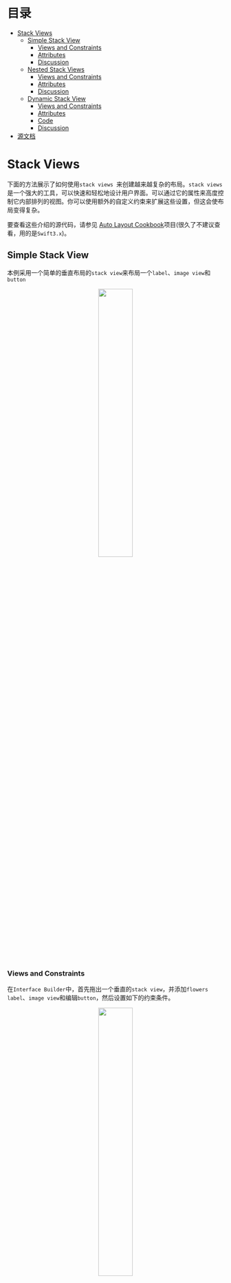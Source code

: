 # 目录

   * [Stack Views](#stack-views)
      * [Simple Stack View](#simple-stack-view)
         * [Views and Constraints](#views-and-constraints)
         * [Attributes](#attributes)
         * [Discussion](#discussion)
      * [Nested Stack Views](#nested-stack-views)
         * [Views and Constraints](#views-and-constraints-1)
         * [Attributes](#attributes-1)
         * [Discussion](#discussion-1)
      * [Dynamic Stack View](#dynamic-stack-view)
         * [Views and Constraints](#views-and-constraints-2)
         * [Attributes](#attributes-2)
         * [Code](#code)
         * [Discussion](#discussion-2)
   * [源文档](#源文档)

# Stack Views

下面的方法展示了如何使用`stack views `来创建越来越复杂的布局。`stack views`是一个强大的工具，可以快速和轻松地设计用户界面。可以通过它的属性来高度控制它内部排列的视图。你可以使用额外的自定义约束来扩展这些设置，但这会使布局变得复杂。

要查看这些介绍的源代码，请参见 [Auto Layout Cookbook](https://developer.apple.com/sample-code/xcode/downloads/Auto-Layout-Cookbook.zip)项目(很久了不建议查看，用的是`Swift3.x`)。

## Simple Stack View

本例采用一个简单的垂直布局的`stack view`来布局一个`label`、`image view`和`button`

<div align="center">    
<img src="./imgs/Simple_Stack_View_Screenshot_2x.png" width="40%" height="40%">
</div>

### Views and Constraints

在`Interface Builder`中，首先拖出一个垂直的`stack view`，并添加`flowers` `label`、`image view`和编辑`button`，然后设置如下的约束条件。

<div align="center">    
<img src="./imgs/simple_stack_2x.png" width="40%" height="40%">
</div>

```
1. Stack View.Leading = Superview.LeadingMargin
2. Stack View.Trailing = Superview.TrailingMargin
3. Stack View.Top = Top Layout Guide.Bottom + Standard
4. Bottom Layout Guide.Top = Stack View.Bottom + Standard
```

### Attributes

 在`Attributes inspector`中，设置以下` stack view`属性:

| Stack      | Axis     | Alignment | Distribution | Spacing |
| ---------- | -------- | --------- | ------------ | ------- |
| Stack View | Vertical | Fill      | Fill         | 8       |

接下来，在`Image View`上设置以下属性:

| View       | Attribute | Value                 |
| ---------- | --------- | --------------------- |
| Image View | Image     | (an image of flowers) |
| Image View | Mode      | Aspect Fit            |

最后，在`Size inspector`，设置`Image View`的`content-hugging`和`compression-resistance`(`CHCR`)优先级。

| Name       | Horizontal hugging | Vertical hugging | Horizontal resistance | Vertical resistance |
| ---------- | ------------------ | ---------------- | --------------------- | ------------------- |
| Image View | 250                | 249              | 750                   | 749                 |

### Discussion

你必须将`stack view`固定在父视图上，否则，`stack view`将在没有任何其他显式约束的情况下管理整个布局。

在这个例子中，`stack view`用一个小的标准边距填充它的父视图。排列的视图被调整大小以填充`stack view`的边界。水平方向上，每个视图被拉伸以匹配`stack view`的宽度。垂直方向上，视图是基于他们的`CHCR`优先级拉伸的。`image view`应该总是被压缩或被拉伸的，以填补可用的空间（因为它的`CHCR`优先级比默认的低）。

最后，将`image view`的模式设置为`Aspect Fit`。该设置强制`image view`调整图像的大小，使其符合`image view`的边界，同时保持图像的宽高比。这让`stack view`可以任意调整`image view`的大小，而不会扭曲图像。

有关固定一个视图以填充其父视图的更多信息，请参阅[Attributes](https://developer.apple.com/library/archive/documentation/UserExperience/Conceptual/AutolayoutPG/WorkingwithSimpleConstraints.html#//apple_ref/doc/uid/TP40010853-CH12-SW5)或[Adaptive Single View](https://developer.apple.com/library/archive/documentation/UserExperience/Conceptual/AutolayoutPG/WorkingwithSimpleConstraints.html#//apple_ref/doc/uid/TP40010853-CH12-SW4)

## Nested Stack Views

以下例子显示了一个由多层嵌套的`stack view`构建的复杂布局，然而，在这个例子中，`stack view`不能单独创建想要的行为。相反，需要额外的约束来进一步细化布局。

<div align="center">    
<img src="./imgs/Nested_Stack_Views_Screenshot_2x.png" width="40%" height="40%">
</div>

在构建视图层次结构之后，添加下一节中显示的约束

### Views and Constraints

当使用嵌套的`stack view`时，从内到外布局会更方便。首先在`Interface Builder`中布局`name`行，将`label`和`text field`放置在正确的相对位置，同时选中它们，然后点击`Editor > Embed In > Stack View` 菜单项，这就为一行创建了一个水平的`stack view`。

接下来，水平放置这些行，选择它们，并再次点击`Editor > Embed In > Stack View`菜单项,这将创建一个水平的行`stack view`。继续构建界面，如下所示。

<div align="center">    
<img src="./imgs/nested_stack_views_2x.png" width="75%" height="75%">
</div>

```
1. Root Stack View.Leading = Superview.LeadingMargin
2. Root Stack View.Trailing = Superview.TrailingMargin
3. Root Stack View.Top = Top Layout Guide.Bottom + 20.0
4. Bottom Layout Guide.Top = Root Stack View.Bottom + 20.0
5. Image View.Height = Image View.Width
6. First Name Text Field.Width = Middle Name Text Field.Width
7. First Name Text Field.Width = Last Name Text Field.Width
```

仔细看上面这个图少了`Middle Name Text Field`，官方也有错误的时候...

### Attributes

每个`stack view`都有自己的一组属性，这些定义了`stack view`如何布局其内容，在`Attribute inspector`中设置以下属性:

| Stack       | Axis       | Alignment      | Distribution | Spacing |
| ----------- | ---------- | -------------- | ------------ | ------- |
| First Name  | Horizontal | First Baseline | Fill         | 8       |
| Middle Name | Horizontal | First Baseline | Fill         | 8       |
| Last Name   | Horizontal | First Baseline | Fill         | 8       |
| Name Rows   | Vertical   | Fill           | Fill         | 8       |
| Upper       | Horizontal | Fill           | Fill         | 8       |
| Button      | Horizontal | First Baseline | Fill Equally | 8       |
| Root        | Vertical   | Fill           | Fill         | 8       |

此外，给文本视图一个浅灰色的背景颜色，这使它更容易看到当方向改变时文本视图是如何调整大小的。

| View      | Attribute  | Value            |
| --------- | ---------- | ---------------- |
| Text View | Background | Light Gray Color |

最后，`CHCR`优先级定义哪些视图应该拉伸以填充可用空间，在`Size inspector`中，设置以下`CHCR`优先级:

| Name                                     | Horizontal hugging | Vertical hugging | Horizontal resistance | Vertical resistance |
| ---------------------------------------- | ------------------ | ---------------- | --------------------- | ------------------- |
| Image View                               | 250                | 250              | 48                    | 48                  |
| Text View                                | 250                | 249              | 250                   | 250                 |
| First, Middle, and Last Name Labels      | 251                | 251              | 750                   | 750                 |
| First, Middle, and Last Name Text Fields | 48                 | 250              | 749                   | 750                 |

### Discussion

在这个例子中，各个`stack views`一起工作来管理大部分的布局，然而，它们不能自己创造所有想要的行为，例如，当`image view`调整大小时，图像应该保持其宽高比，不幸的是，在第一节中使用的技术在这里不起作用。布局需要同时适应图像的`trailing`和`bottom` `edge`，使用`Aspect fit`模式将为其中一个维度添加额外的空白，幸运的是，在这个例子中，图像的长宽比总是正方形的，所以你可以让图像完全填充`image view`的边界，并将`image view`限制为`1:1`的长宽比

> 注意：在Interface Builder中，宽高比约束只是一个视图的高度和宽度之间的约束，Interface Builder还可以通过多种方式显示约束的乘数。通常，对于纵横比约束，它将它们显示为一个比例。所以,一个视图的宽度等于视图的高度限制可能以1:1的比例出现。（这注释是真的废话）

此外，所有的`text field`应该是相同的宽度。不幸的是，它们都在不同的`stack view`中，因此`stack view`无法管理这一点，相反，您必须显式地添加等宽约束。

与第一节的例子一样，你还必须修改一些`CHCR`优先级，这些优先级定义了视图如何随着父视图`bounds`的变化而压缩或拉伸。

垂直方向上，你希望`text view`展开以填充`upper stack` 和 `button stack`的控件。因此，`text view`的`vertical content hugging `优先级必须低于任何其他`vertical content hugging`优先级

水平方向上，`label`应该以其`intrinsic content size`显示，而`text field`调整大小以填充任何额外的空间。默认的`CHCR`优先级适用于`label`，`Interface Builder`已经将`content hugging`优先级设置为`251`，使其高于`text field`；但是，你仍然需要降低`text field`的`horizontal content hugging`和`horizontal compression resistance`。

`image view`应该缩小，以便与`Name row stack view`高度相同。然而，`stack view`只是松散地聚合它们的内容。这意味着`image view`的`vertical compression resistance`必须非常低，因此`image view`收缩而不是`stack view`扩展。此外，`image view`的宽高比约束使布局复杂化，因为它允许垂直和水平约束交互。这意味着`text fields`的`horizontal content hugging`也必须非常低，否则它们将防止`image view`收缩。在这两种情况下，将优先级设置为48或更低。(这一段很难懂，要好好理解)

## Dynamic Stack View

这个例子演示了在运行时动态地从`stack view`中添加和删除`item`，对`stack view`的所有更改都是动态的，此外，`stack view`如果被添加到`scroll view`中，可以显示过长的列表。

<div align="center">    
<img src="./imgs/Dynamic_Stack_View_Screenshot_2x.png" width="50%" height="50%">
</div>

> 注意：这个例子是为了演示如何动态地使用stack view，以及如何在scrollview中使用stack view，在实际应用中，这个例子的行为应该使用UITableView来实现，通常，你不应该使用动态stack view来实现一个表视图，相反，使用它们来创建动态的而使用任何其他技术都无法轻松构建的用户界面。

### Views and Constraints

初始用户界面非常简单，在你的场景中放置一个`scrollview`，并调整它的大小以填充场景。然后，在`scrollview`中放置一个`stack view`，并在`stack view`中放置添加按钮。完成后，设置以下约束:

<div align="center">    
<img src="./imgs/dynamic_stack_view_2x.png" width="50%" height="50%">
</div>

```
1. Scroll View.Leading = Superview.LeadingMargin
2. Scroll View.Trailing = Superview.TrailingMargin
3. Scroll View.Top = Superview.TopMargin
4. Bottom Layout Guide.Top = Scroll View.Bottom + 20.0
5. Stack View.Leading = Scroll View.Leading
6. Stack View.Trailing = Scroll View.Trailing
7. Stack View.Top = Scroll View.Top
8. Stack View.Bottom = Scroll View.Bottom
9. Stack View.Width = Scroll View.Width
```

### Attributes

在`Attributes inspector`中，设置以下属性:

| Stack      | Axis     | Alignment | Distribution  | Spacing |
| ---------- | -------- | --------- | ------------- | ------- |
| Stack View | Vertical | Fill      | Equal Spacing | 0       |

### Code

这个方法需要一些代码来向`stack view`添加`item`并从`stack view`中删除`item`，为你的场景创建一个自定义的视图控制器，同时带有滚动视图和堆栈视图的`outlet`。

```swift
class DynamicStackViewController: UIViewController {
    
    @IBOutlet weak private var scrollView: UIScrollView!
    @IBOutlet weak private var stackView: UIStackView!
    
    // Method implementations will go here...
    
}
```

接下来，重写`viewDidLoad`方法来设置`scrollview`的初始位置,您希望`scrollview`的内容从状态栏下面开始。

```swift
override func viewDidLoad() {
    super.viewDidLoad()
    
    // setup scrollview
    let insets = UIEdgeInsetsMake(20.0, 0.0, 0.0, 0.0)
    scrollView.contentInset = insets
    scrollView.scrollIndicatorInsets = insets
}
```

为`Add Item`添加一个`action`方法

```swift
// MARK: Action Methods
 
@IBAction func addEntry(sender: AnyObject) {
    
    let stack = stackView
    let index = stack.arrangedSubviews.count - 1
    let addView = stack.arrangedSubviews[index]
    
    let scroll = scrollView
    let offset = CGPoint(x: scroll.contentOffset.x,
                         y: scroll.contentOffset.y + addView.frame.size.height)
    
    let newView = createEntry()
    newView.hidden = true
    stack.insertArrangedSubview(newView, atIndex: index)
    
    UIView.animateWithDuration(0.25) { () -> Void in
        newView.hidden = false
        scroll.contentOffset = offset
    }
}
```

这个方法为`scroll view`计算一个新的偏移量，然后创建一个新的`item`视图，`item`视图被隐藏，并添加到`stack`中。隐藏的视图不影响`stack`的外观或布局——因此`stack`的外观保持不变。然后，在一个动画`block`中，视图被显示，滚动偏移被更新，使视图的外观动画化。

添加一个类似的方法来删除`item`；但是，与`addEntry`方法不同的是，该方法没有链接到`Interface Builder`中的任何控件。相反，当视图创建时，应用程序将以编程方式将每个`item`视图链接到这个方法。

```swift
func deleteStackView(sender: UIButton) {
    if let view = sender.superview {
        UIView.animateWithDuration(0.25, animations: { () -> Void in
            view.hidden = true
        }, completion: { (success) -> Void in
            view.removeFromSuperview()
        })
    }
}
```

这个方法将视图隐藏，动画完成后，它从视图层次结构中删除视图，这将自动从`stack view`的排列视图列表中删除视图。

尽管`item`视图可以是任何视图，但本例使用了一个包含日期`label`、一个包含随机十六进制字符串的`label`和一个`delete`按钮的`stack view`。

```swift
// MARK: - Private Methods
private func createEntry() -> UIView {
    let date = NSDateFormatter.localizedStringFromDate(NSDate(), dateStyle: .ShortStyle, timeStyle: .NoStyle)
    let number = "\(randomHexQuad())-\(randomHexQuad())-\(randomHexQuad())-\(randomHexQuad())"
    
    let stack = UIStackView()
    stack.axis = .Horizontal
    stack.alignment = .FirstBaseline
    stack.distribution = .Fill
    stack.spacing = 8
    
    let dateLabel = UILabel()
    dateLabel.text = date
    dateLabel.font = UIFont.preferredFontForTextStyle(UIFontTextStyleBody)
    
    let numberLabel = UILabel()
    numberLabel.text = number
    numberLabel.font = UIFont.preferredFontForTextStyle(UIFontTextStyleHeadline)
    
    let deleteButton = UIButton(type: .RoundedRect)
    deleteButton.setTitle("Delete", forState: .Normal)
    deleteButton.addTarget(self, action: "deleteStackView:", forControlEvents: .TouchUpInside)
    
    stack.addArrangedSubview(dateLabel)
    stack.addArrangedSubview(numberLabel)
    stack.addArrangedSubview(deleteButton)
    
    return stack
}
 
private func randomHexQuad() -> String {
    return NSString(format: "%X%X%X%X",
                    arc4random() % 16,
                    arc4random() % 16,
                    arc4random() % 16,
                    arc4random() % 16
        ) as String
}
}
```

### Discussion

正如这个例子所演示的，视图可以在运行时从`stack view`中添加或删除。`stack view`的布局自动调整，以补偿对其排列的视图数组的更改。然而，有几点需要记住:

* 隐藏的视图仍然在`stack view`的排列视图数组中，但是，它们不会被显示出来，也不会影响其他排列好的视图的布局。
* 将视图添加到`stack view`的排列视图数组中会自动将其添加到视图层次结构中。
* 从`stack view`的排列视图数组中移除一个视图不会自动从视图层次结构中移除它；然而，从视图层次结构中移除视图确实会从排列视图数组中移除它。
* 在iOS中，视图的`hidden`属性通常不是动画化的，然而，一旦视图被放置到`stack view`的视图数组中，这个属性就会变成动画，实际的动画是由`stack view`管理的，而不是视图。使用`hidden`属性可以将视图添加到`stack`或从`stack`中移除。

这个实例还介绍了使用`scrollview`自动布局的想法。在这里，`stack view`和`scrollview`之间的约束设置成`scrollview`内容区域的大小。等宽约束显式地设置`stack view`(以及内容大小)以水平填充`scrollview`，垂直方向，内容大小基于`stack view`的`fitting size`，当用户添加更多`item`时，`stack view`会增大，当有太多的内容需要显示到屏幕时，滚动自动启用。

更多信息，请参阅[Working with Scroll Views](https://developer.apple.com/library/archive/documentation/UserExperience/Conceptual/AutolayoutPG/WorkingwithScrollViews.html#//apple_ref/doc/uid/TP40010853-CH24-SW1)

# 源文档

[Stack Views](https://developer.apple.com/library/archive/documentation/UserExperience/Conceptual/AutolayoutPG/LayoutUsingStackViews.html#//apple_ref/doc/uid/TP40010853-CH11-SW1)

